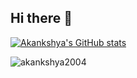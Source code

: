 ## Hi there 👋

<!--
**Akankshya2004/Akankshya2004** is a ✨ _special_ ✨ repository because its `README.md` (this file) appears on your GitHub profile.

Here are some ideas to get you started:

- 🔭 I’m currently working on ...
- 🌱 I’m currently learning ...
- 👯 I’m looking to collaborate on ...
- 🤔 I’m looking for help with ...
- 💬 Ask me about ...
- 📫 How to reach me: ...
- 😄 Pronouns: ...
- ⚡ Fun fact: ...
-->



[![Akankshya's GitHub stats](https://github-readme-stats-psi-two-21.vercel.app/api?username=Akankshya2004)](https://github.com/anuraghazra/github-readme-stats)





<p><img align="center" src="https://github-readme-streak-stats.herokuapp.com/?user=akankshya2004&" alt="akankshya2004" /></p>






